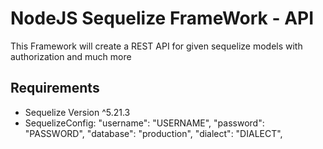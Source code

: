 # NodeJS Sequelize FrameWork - API

This Framework will create a REST API for given sequelize models with authorization and much more

## Requirements
- Sequelize Version ^5.21.3
- SequelizeConfig:
    "username": "USERNAME",
    "password": "PASSWORD",
    "database": "production",
    "dialect": "DIALECT",